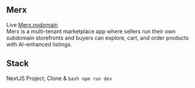## Merx

Live [Merx.nodomain](https://merxstore.vercel.app/)  
Merx is a multi-tenant marketplace app where sellers run their own subdomain storefronts and buyers can explore, cart, and order products with AI-enhanced listings.

## Stack

NextJS Project, Clone & `bash npm run dev`
